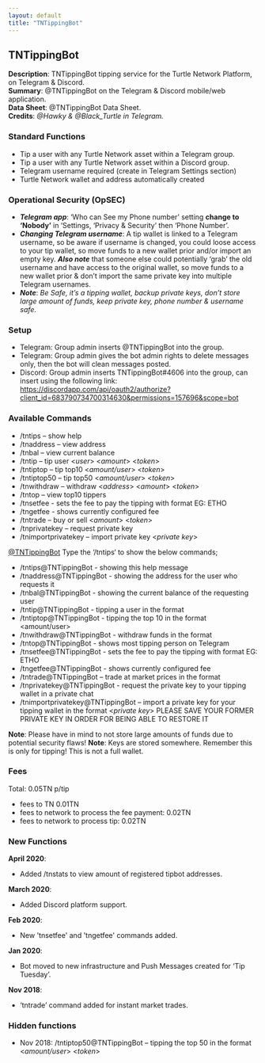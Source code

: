```yaml
---
layout: default
title: "TNTippingBot"
---
```

## TNTippingBot

**Description**: TNTippingBot tipping service for the Turtle Network Platform, on Telegram & Discord.<br>
**Summary**: @TNTippingBot on the Telegram & Discord mobile/web application.<br>
**Data Sheet**: @TNTippingBot Data Sheet.<br>
**Credits**: *@Hawky & @Black_Turtle in Telegram.*

### Standard Functions

* Tip a user with any Turtle Network asset within a Telegram group.
* Tip a user with any Turtle Network asset within a Discord group.
* Telegram username required (create in Telegram Settings section)
* Turtle Network wallet and address automatically created

### Operational Security (OpSEC)

* ***Telegram app***: ‘Who can See my Phone number’ setting **change to ‘Nobody’** in ‘Settings, ‘Privacy & Security’ then ‘Phone Number’.
* ***Changing Telegram username***: A tip wallet is linked to a Telegram username, so be aware if username is changed, you could loose access to your tip wallet, so move funds to a new wallet prior and/or import an empty key. ***Also note*** that someone else could potentially ‘grab’ the old username and have access to the original wallet, so move funds to a new wallet prior & don’t import the same private key into multiple Telegram usernames.
* ***Note***: *Be Safe, it’s a tipping wallet, backup private keys, don’t store large amount of funds, keep private key, phone number & username safe.*

### Setup

* Telegram: Group admin inserts @TNTippingBot into the group.
* Telegram: Group admin gives the bot admin rights to delete messages only, then the bot will clean messages posted.
* Discord: Group admin inserts TNTippingBot#4606 into the group, can insert using the following link: https://discordapp.com/api/oauth2/authorize?client_id=683790734700314630&permissions=157696&scope=bot

### Available Commands

* /tntips – show help
* /tnaddress – view address
* /tnbal – view current balance
* /tntip – tip user <*user*> <*amount*> <*token*>
* /tntiptop – tip top10 <*amount/user*> <*token*>
* /tntiptop50 – tip top50 <*amount/user*> <*token*>
* /tnwithdraw – withdraw <*address*> <*amount*> <*token*>
* /tntop – view top10 tippers
* /tnsetfee - sets the fee to pay the tipping with format <fee> EG: ETHO
* /tngetfee - shows currently configured fee
* /tntrade – buy or sell <*amount*> <*token*>
* /tnprivatekey – request private key
* /tnimportprivatekey – import private key <*private key*>

[@TNTippingBot](https://t.me/TNTippingBot) Type the ‘/tntips‘ to show the below commands;
* /tntips@TNTippingBot - showing this help message 
* /tnaddress@TNTippingBot - showing the address for the user who requests it 
* /tnbal@TNTippingBot - showing the current balance of the requesting user 
* /tntip@TNTippingBot - tipping a user in the format <user> <amount> <token>
* /tntiptop@TNTippingBot - tipping the top 10 in the format <amount/user> <token>
* /tnwithdraw@TNTippingBot - withdraw funds in the format <address> <amount> <token>
* /tntop@TNTippingBot - shows most tipping person on Telegram
* /tnsetfee@TNTippingBot - sets the fee to pay the tipping with format <fee> EG: ETHO
* /tngetfee@TNTippingBot - shows currently configured fee
* /tntrade@TNTippingBot – trade at market prices in the format <buy or sell> <amount> <token>
* /tnprivatekey@TNTippingBot - request the private key to your tipping wallet in a private chat
* /tnimportprivatekey@TNTippingBot – import a private key for your tipping wallet in the format <*private key*> PLEASE SAVE YOUR FORMER PRIVATE KEY IN ORDER FOR BEING ABLE TO RESTORE IT

**Note**: Please have in mind to not store large amounts of funds due to potential security flaws!
**Note**: Keys are stored somewhere. Remember this is only for tipping! This is not a full wallet.

### Fees
Total: 0.05TN p/tip
* fees to TN 0.01TN
* fees to network to process the fee payment: 0.02TN
* fees to network to process tip: 0.02TN

### New Functions

**April 2020**:
* Added /tnstats to view amount of registered tipbot addresses.

**March 2020**:
* Added Discord platform support.

**Feb 2020**: 
* New 'tnsetfee' and 'tngetfee' commands added.

**Jan 2020**: 
* Bot moved to new infrastructure and Push Messages created for ‘Tip Tuesday’.

**Nov 2018**: 
* ‘tntrade’ command added for instant market trades.<br>

### Hidden functions
* Nov 2018: /tntiptop50@TNTippingBot – tipping the top 50 in the format <*amount/user*> <*token*>
